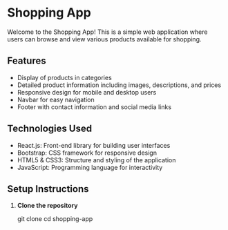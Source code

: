 # Shopping App

Welcome to the Shopping App! This is a simple web application where users can browse and view various products available for shopping.

## Features

- Display of products in categories
- Detailed product information including images, descriptions, and prices
- Responsive design for mobile and desktop users
- Navbar for easy navigation
- Footer with contact information and social media links

## Technologies Used

- React.js: Front-end library for building user interfaces
- Bootstrap: CSS framework for responsive design
- HTML5 & CSS3: Structure and styling of the application
- JavaScript: Programming language for interactivity

## Setup Instructions

1. **Clone the repository**

   git clone
   cd shopping-app